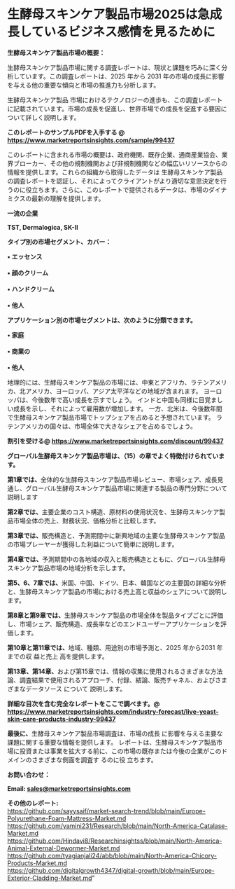 # 生酵母スキンケア製品市場2025は急成長しているビジネス感情を見るために

<strong><b>生酵母スキンケア製品市場の概要：</b></strong>

生酵母スキンケア製品市場に関する調査レポートは、現状と課題を巧みに深く分析しています。この調査レポートは、2025 年から 2031 年の市場の成長に影響を与える他の重要な傾向と市場の推進力も分析します。

生酵母スキンケア製品 市場におけるテクノロジーの進歩も、この調査レポートに記載されています。市場の成長を促進し、世界市場での成長を促進する要因について詳しく説明します。

<strong>このレポートのサンプルPDFを入手する @ <a href=https://www.marketreportsinsights.com/sample/99437>https://www.marketreportsinsights.com/sample/99437</a></strong>

このレポートに含まれる市場の概要は、政府機関、既存企業、通商産業協会、業界ブローカー、その他の規制機関および非規制機関などの幅広いリソースからの情報を提供します。これらの組織から取得したデータは 生酵母スキンケア製品 の調査レポートを認証し、それによってクライアントがより適切な意思決定を行うのに役立ちます。さらに、このレポートで提供されるデータは、市場のダイナミクスの最新の理解を提供します。

<strong>一流の企業</strong>

<strong><b>TST, Dermalogica, SK-II</b></strong>

<strong><b>タイプ別の市場セグメント、カバー：</b></strong>

<strong>• エッセンス<br><br>• 顔のクリーム<br><br>• ハンドクリーム<br><br>• 他人</strong>

<strong><b>アプリケーション別の市場セグメントは、次のように分類できます。</b></strong>

<strong>• 家庭<br><br>• 商業の<br><br>• 他人</strong>

 地理的には、生酵母スキンケア製品の市場には、中東とアフリカ、ラテンアメリカ、北アメリカ、ヨーロッパ、アジア太平洋などの地域が含まれます。 ヨーロッパは、今後数年で高い成長を示すでしょう。 インドと中国も同様に目覚ましい成長を示し、それによって雇用数が増加します。 一方、北米は、今後数年間で生酵母スキンケア製品市場でトップシェアを占めると予想されています。 ラテンアメリカの国々は、市場全体で大きなシェアを占めるでしょう。

<strong>割引を受ける@ <a href=https://www.marketreportsinsights.com/discount/99437>https://www.marketreportsinsights.com/discount/99437</a></strong>

<strong><b>グローバル生酵母スキンケア製品市場は、（15）の章でよく特徴付けられています。</b></strong>

<strong><b>第</b></strong><strong><b>1章では、</b></strong>全体的な生酵母スキンケア製品市場レビュー、市場シェア、成長見通し、グローバル生酵母スキンケア製品市場に関連する製品の専門分野について説明します

<strong><b>第2章では、</b></strong>主要企業のコスト構造、原材料の使用状況を、生酵母スキンケア製品市場全体の売上、財務状況、価格分析と比較します。

<strong><b>第3章では、</b></strong>販売構造と、予測期間中に新興地域の主要な生酵母スキンケア製品の市場プレーヤーが獲得した利益について簡単に説明します。

<strong><b>第4章では、</b></strong>予測期間中の各地域の収入と販売構造とともに、グローバル生酵母スキンケア製品市場の地域分析を示します。

<strong><b>第5、6、7章では、</b></strong>米国、中国、ドイツ、日本、韓国などの主要国の詳細な分析と、生酵母スキンケア製品の市場における売上高と収益のシェアについて説明します。

<strong><b>第8章と第9章では、</b></strong>生酵母スキンケア製品の市場全体を製品タイプごとに評価し、市場シェア、販売構造、成長率などのエンドユーザーアプリケーションを評価します。

<strong><b>第10章と第11章では、</b></strong>地域、種類、用途別の市場予測と、2025 年から2031 年までの収 益と売上 高を提供します。

<strong><b>第13章、第14章、</b></strong>および第15章では、情報の収集に使用されるさまざまな方法論、調査結果で使用されるアプローチ、付録、結論、販売チャネル、およびさまざまなデータソース について 説明します。

<strong>詳細な目次を含む完全なレポートをここで調べます。@ <a href=https://www.marketreportsinsights.com/industry-forecast/live-yeast-skin-care-products-industry-99437>https://www.marketreportsinsights.com/industry-forecast/live-yeast-skin-care-products-industry-99437</a></strong>

<strong><b>最後に、</b></strong>生酵母スキンケア製品市場調査は、市場の成長 に影響を</a>与える主要な課題に関する重要な情報を提供します。 レポートは、生酵母スキンケア製品市場に投資または事業を拡大する前に、この市場の既存または今後の企業がこのドメインのさまざまな側面を調査す るのに役 立ちます。

<strong><b>お問い合わせ：</b></strong>

<strong>Email: </strong><a href=mailto:sales@marketreportsinsights.com><strong>sales@marketreportsinsights.com</strong></a>

<strong>その他のレポート:</strong>
<br>
<a href=https://github.com/sayysaif/market-search-trend/blob/main/Europe-Polyurethane-Foam-Mattress-Market.md>https://github.com/sayysaif/market-search-trend/blob/main/Europe-Polyurethane-Foam-Mattress-Market.md</a>
<br>
<a href=https://github.com/yamini231/Research/blob/main/North-America-Catalase-Market.md>https://github.com/yamini231/Research/blob/main/North-America-Catalase-Market.md</a>
<br>
<a href=https://github.com/Hindavi8/Researchinsightss/blob/main/North-America-Animal-External-Dewormer-Market.md>https://github.com/Hindavi8/Researchinsightss/blob/main/North-America-Animal-External-Dewormer-Market.md</a>
<br>
<a href=https://github.com/tyagianjali24/abb/blob/main/North-America-Chicory-Products-Market.md>https://github.com/tyagianjali24/abb/blob/main/North-America-Chicory-Products-Market.md</a>
<br>
<a href=https://github.com/digitalgrowth4347/digital-growth/blob/main/Europe-Exterior-Cladding-Market.md>https://github.com/digitalgrowth4347/digital-growth/blob/main/Europe-Exterior-Cladding-Market.md</a>"
